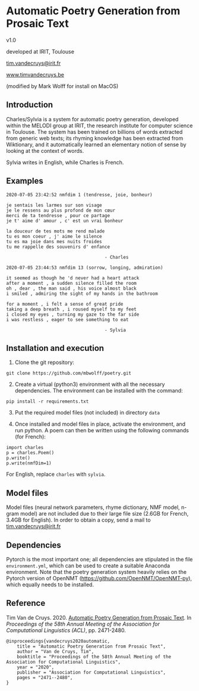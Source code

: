 # Automatic Poetry Generation from Prosaic Text

v1.0

developed at IRIT, Toulouse

tim.vandecruys@irit.fr

www.timvandecruys.be

(modified by Mark Wolff for install on MacOS)


## Introduction

Charles/Sylvia is a system for automatic poetry generation, developed
within the MELODI group at IRIT, the research institute for computer
science in Toulouse. The system has been trained on billions of words
extracted from generic web texts; its rhyming knowledge has been
extracted from Wiktionary, and it automatically learned an elementary
notion of sense by looking at the context of words.

Sylvia writes in English, while Charles is French.

## Examples

~~~
2020-07-05 23:42:52 nmfdim 1 (tendresse, joie, bonheur)

je sentais les larmes sur son visage
je le ressens au plus profond de mon cœur
merci de ta tendresse , pour ce partage
je t' aime d' amour , c' est un vrai bonheur

la douceur de tes mots me rend malade
tu es mon coeur , j' aime le silence
tu es ma joie dans mes nuits froides
tu me rappelle des souvenirs d' enfance

                                     - Charles
~~~

~~~
2020-07-05 23:44:53 nmfdim 13 (sorrow, longing, admiration)

it seemed as though he 'd never had a heart attack
after a moment , a sudden silence filled the room
oh , dear , the man said , his voice almost black
i smiled , admiring the sight of my hands in the bathroom

for a moment , i felt a sense of great pride
taking a deep breath , i roused myself to my feet
i closed my eyes , turning my gaze to the far side
i was restless , eager to see something to eat

                                     - Sylvia

~~~

## Installation and execution

1) Clone the git repository:


`git clone https://github.com/mbwolff/poetry.git`

2) Create a virtual (python3) environment with all the necessary
dependencies. The environment can be installed with the command:

`pip install -r requirements.txt`

3) Put the required model files (not included) in directory `data`

4) Once installed and model files in place, activate the environment,
and run python. A poem can then be written using the following
commands (for French):

~~~
import charles
p = charles.Poem()
p.write()
p.write(nmfDim=1)
~~~~

For English, replace `charles` with `sylvia`.

## Model files

Model files (neural network parameters, rhyme dictionary, NMF model,
n-gram model) are not included due to their large file size (2.6GB for
French, 3.4GB for English). In order to obtain a copy, send a mail to
tim.vandecruys@irit.fr

## Dependencies

Pytorch is the most important one; all dependencies are stipulated in
the file `environment.yml`, which can be used to create a suitable
Anaconda environment. Note that the poetry generation system heavily
relies on the Pytorch version of OpenNMT
(https://github.com/OpenNMT/OpenNMT-py), which equally needs to be
installed.

## Reference

Tim Van de Cruys. 2020. [Automatic Poetry Generation from Prosaic
Text](https://www.aclweb.org/anthology/2020.acl-main.223.pdf). In
*Proceedings of the 58th Annual Meeting of the Association for
Computational Linguistics (ACL)*, pp. 2471-2480.

~~~
@inproceedings{vandecruys2020automatic,
    title = "Automatic Poetry Generation from Prosaic Text",
    author = "Van de Cruys, Tim",
    booktitle = "Proceedings of the 58th Annual Meeting of the Association for Computational Linguistics",
    year = "2020",
    publisher = "Association for Computational Linguistics",
    pages = "2471--2480",
}
~~~
